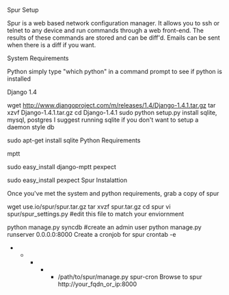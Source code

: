Spur Setup

Spur is a web based network configuration manager. It allows you to ssh or telnet to any device and run commands through a web front-end. The results of these commands are stored and can be diff'd. Emails can be sent when there is a diff if you want.

System Requirements

Python simply type "which python" in a command prompt to see if python is installed

Django 1.4

wget http://www.djangoproject.com/m/releases/1.4/Django-1.4.1.tar.gz
tar xzvf Django-1.4.1.tar.gz
cd Django-1.4.1
sudo python setup.py install
sqlite, mysql, postgres I suggest running sqlite if you don't want to setup a daemon style db

sudo apt-get install sqlite
Python Requirements

mptt

sudo easy_install django-mptt
pexpect

sudo easy_install pexpect 
Spur Instalattion

Once you've met the system and python requirements, grab a copy of spur

wget use.io/spur/spur.tar.gz
tar xvzf spur.tar.gz
cd spur
vi spur/spur_settings.py #edit this file to match your enviornment

python manage.py syncdb #create an admin user
python manage.py runserver 0.0.0.0:8000
Create a cronjob for spur
crontab -e
* * * * * /path/to/spur/manage.py spur-cron
Browse to spur http://your_fqdn_or_ip:8000
